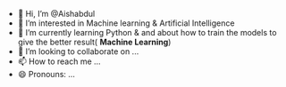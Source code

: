 - 👋 Hi, I’m @Aishabdul
- 👀 I’m interested in Machine learning & Artificial Intelligence
- 🌱 I’m currently learning Python & and about how to train the models to give the better result( **Machine Learning**)
- 💞️ I’m looking to collaborate on ...
- 📫 How to reach me ...
- 😄 Pronouns: ...

<!---
Aishabdul/Aishabdul is a ✨ special ✨ repository because its `README.md` (this file) appears on your GitHub profile.
You can click the Preview link to take a look at your changes.
--->
